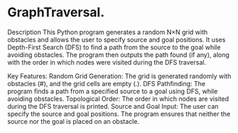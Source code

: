 # GraphTraversal.

Description
This Python program generates a random N×N grid with obstacles and allows the user to specify source and goal positions. It uses Depth-First Search (DFS) to find a path from the source to the goal while avoiding obstacles. The program then outputs the path found (if any), along with the order in which nodes were visited during the DFS traversal.

Key Features:
Random Grid Generation: The grid is generated randomly with obstacles (#), and the grid cells are empty (.).
DFS Pathfinding: The program finds a path from a specified source to a goal using DFS, while avoiding obstacles.
Topological Order: The order in which nodes are visited during the DFS traversal is printed.
Source and Goal Input: The user can specify the source and goal positions. The program ensures that neither the source nor the goal is placed on an obstacle.
